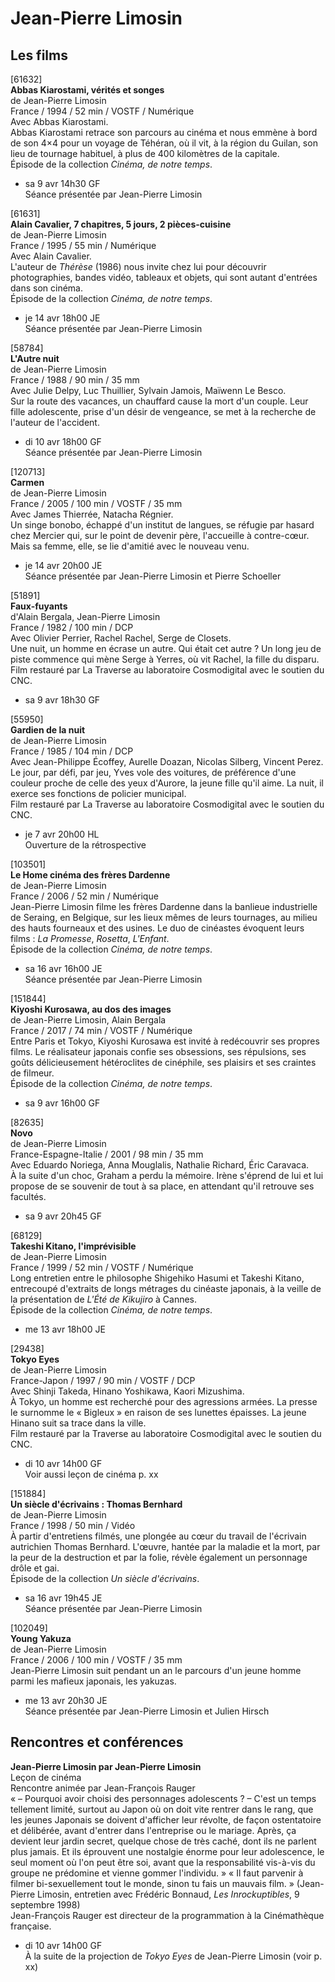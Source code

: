# Jean-Pierre Limosin

## Les films

[61632]  
**Abbas Kiarostami, vérités et songes**  
de Jean-Pierre Limosin  
France / 1994 / 52 min / VOSTF / Numérique  
Avec Abbas Kiarostami.  
Abbas Kiarostami retrace son parcours au cinéma et nous emmène à bord de son 4×4 pour un voyage de Téhéran, où il vit, à la région du Guilan, son lieu de tournage habituel, à plus de 400 kilomètres de la capitale.  
Épisode de la collection _Cinéma, de notre temps_.

- sa 9 avr 14h30 GF  
Séance présentée par Jean-Pierre Limosin

[61631]  
**Alain Cavalier, 7 chapitres, 5 jours, 2 pièces-cuisine**  
de Jean-Pierre Limosin  
France / 1995 / 55 min / Numérique  
Avec Alain Cavalier.  
L'auteur de _Thérèse_ (1986) nous invite chez lui pour découvrir photographies, bandes vidéo, tableaux et objets, qui sont autant d'entrées dans son cinéma.  
Épisode de la collection _Cinéma, de notre temps_.

- je 14 avr 18h00 JE  
Séance présentée par Jean-Pierre Limosin

[58784]  
**L'Autre nuit**  
de Jean-Pierre Limosin  
France / 1988 / 90 min / 35 mm  
Avec Julie Delpy, Luc Thuillier, Sylvain Jamois, Maïwenn Le Besco.  
Sur la route des vacances, un chauffard cause la mort d'un couple. Leur fille adolescente, prise d'un désir de vengeance, se met à la recherche de l'auteur de l'accident.

- di 10 avr 18h00 GF  
Séance présentée par Jean-Pierre Limosin

[120713]  
**Carmen**  
de Jean-Pierre Limosin  
France / 2005 / 100 min / VOSTF / 35 mm  
Avec James Thierrée, Natacha Régnier.  
Un singe bonobo, échappé d'un institut de langues, se réfugie par hasard chez Mercier qui, sur le point de devenir père, l'accueille à contre-cœur. Mais sa femme, elle, se lie d'amitié avec le nouveau venu.

- je 14 avr 20h00 JE  
Séance présentée par Jean-Pierre Limosin et Pierre Schoeller

[51891]  
**Faux-fuyants**  
d'Alain Bergala, Jean-Pierre Limosin  
France / 1982 / 100 min / DCP  
Avec Olivier Perrier, Rachel Rachel, Serge de Closets.  
Une nuit, un homme en écrase un autre. Qui était cet autre ? Un long jeu de piste commence qui mène Serge à Yerres, où vit Rachel, la fille du disparu.  
Film restauré par La Traverse au laboratoire Cosmodigital avec le soutien du CNC.

- sa 9 avr 18h30 GF

[55950]  
**Gardien de la nuit**  
de Jean-Pierre Limosin  
France / 1985 / 104 min / DCP  
Avec Jean-Philippe Écoffey, Aurelle Doazan, Nicolas Silberg, Vincent Perez.  
Le jour, par défi, par jeu, Yves vole des voitures, de préférence d'une couleur proche de celle des yeux d'Aurore, la jeune fille qu'il aime. La nuit, il exerce ses fonctions de policier municipal.  
Film restauré par La Traverse au laboratoire Cosmodigital avec le soutien du CNC.

- je 7 avr 20h00 HL  
Ouverture de la rétrospective

[103501]  
**Le Home cinéma des frères Dardenne**  
de Jean-Pierre Limosin  
France / 2006 / 52 min / Numérique  
Jean-Pierre Limosin filme les frères Dardenne dans la banlieue industrielle de Seraing, en Belgique, sur les lieux mêmes de leurs tournages, au milieu des hauts fourneaux et des usines. Le duo de cinéastes évoquent leurs films : _La Promesse_, _Rosetta_, _L'Enfant_.  
Épisode de la collection _Cinéma, de notre temps_.

- sa 16 avr 16h00 JE  
Séance présentée par Jean-Pierre Limosin

[151844]  
**Kiyoshi Kurosawa, au dos des images**  
de Jean-Pierre Limosin, Alain Bergala  
France / 2017 / 74 min / VOSTF / Numérique  
Entre Paris et Tokyo, Kiyoshi Kurosawa est invité à redécouvrir ses propres films. Le réalisateur japonais confie ses obsessions, ses répulsions, ses goûts délicieusement hétéroclites de cinéphile, ses plaisirs et ses craintes de filmeur.  
Épisode de la collection _Cinéma, de notre temps_.

- sa 9 avr 16h00 GF

[82635]  
**Novo**  
de Jean-Pierre Limosin  
France-Espagne-Italie / 2001 / 98 min / 35 mm  
Avec Eduardo Noriega, Anna Mouglalis, Nathalie Richard, Éric Caravaca.  
À la suite d'un choc, Graham a perdu la mémoire. Irène s'éprend de lui et lui propose de se souvenir de tout à sa place, en attendant qu'il retrouve ses facultés.

- sa 9 avr 20h45 GF

[68129]  
**Takeshi Kitano, l'imprévisible**  
de Jean-Pierre Limosin  
France / 1999 / 52 min / VOSTF / Numérique  
Long entretien entre le philosophe Shigehiko Hasumi et Takeshi Kitano, entrecoupé d'extraits de longs métrages du cinéaste japonais, à la veille de la présentation de _L'Été de Kikujiro_ à Cannes.  
Épisode de la collection _Cinéma, de notre temps_.

- me 13 avr 18h00 JE

[29438]  
**Tokyo Eyes**  
de Jean-Pierre Limosin  
France-Japon / 1997 / 90 min / VOSTF / DCP  
Avec Shinji Takeda, Hinano Yoshikawa, Kaori Mizushima.  
À Tokyo, un homme est recherché pour des agressions armées. La presse le surnomme le « Bigleux » en raison de ses lunettes épaisses. La jeune Hinano suit sa trace dans la ville.  
Film restauré par la Traverse au laboratoire Cosmodigital avec le soutien du CNC.

- di 10 avr 14h00 GF  
Voir aussi leçon de cinéma p. xx

[151884]  
**Un siècle d'écrivains : Thomas Bernhard**  
de Jean-Pierre Limosin  
France / 1998 / 50 min / Vidéo  
À partir d'entretiens filmés, une plongée au cœur du travail de l'écrivain autrichien Thomas Bernhard. L'œuvre, hantée par la maladie et la mort, par la peur de la destruction et par la folie, révèle également un personnage drôle et gai.  
Épisode de la collection _Un siècle d'écrivains_.

- sa 16 avr 19h45 JE  
Séance présentée par Jean-Pierre Limosin

[102049]  
**Young Yakuza**  
de Jean-Pierre Limosin  
France / 2006 / 100 min / VOSTF / 35 mm  
Jean-Pierre Limosin suit pendant un an le parcours d'un jeune homme parmi les mafieux japonais, les yakuzas.

- me 13 avr 20h30 JE  
Séance présentée par Jean-Pierre Limosin et Julien Hirsch

## Rencontres et conférences

**Jean-Pierre Limosin par Jean-Pierre Limosin**  
Leçon de cinéma  
Rencontre animée par Jean-François Rauger  
« – Pourquoi avoir choisi des personnages adolescents ? – C'est un temps tellement limité, surtout au Japon où on doit vite rentrer dans le rang, que les jeunes Japonais se doivent d'afficher leur révolte, de façon ostentatoire et délibérée, avant d'entrer dans l'entreprise ou le mariage. Après, ça devient leur jardin secret, quelque chose de très caché, dont ils ne parlent plus jamais. Et ils éprouvent une nostalgie énorme pour leur adolescence, le seul moment où l'on peut être soi, avant que la responsabilité vis-à-vis du groupe ne prédomine et vienne gommer l'individu. » « Il faut parvenir à filmer bi-sexuellement tout le monde, sinon tu fais un mauvais film. » (Jean-Pierre Limosin, entretien avec Frédéric Bonnaud, _Les Inrockuptibles_, 9 septembre 1998)  
Jean-François Rauger est directeur de la programmation à la Cinémathèque française.

- di 10 avr 14h00 GF  
À la suite de la projection de _Tokyo Eyes_ de Jean-Pierre Limosin (voir p. xx)

